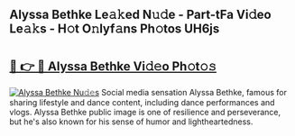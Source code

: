 ## Alyssa Bethke Le𝚊𝚔ed N𝚞𝚍e - Part-tFa Vi𝚍eo Le𝚊𝚔s - H𝚘t O𝚗lyf𝚊ns Ph𝚘tos UH6js

# <h2><a href="http://hf91ep.feru.top/?c=Alyssa+Bethke">🔗 👉 🔴 Alyssa Bethke Vi𝚍𝚎o Ph𝚘t𝚘𝚜</a></h2>

[![Alyssa Bethke Nu𝚍𝚎s](https://i.imgur.com/0TWrTi3.gif)](http://hf91ep.feru.top/?c=Alyssa+Bethke)
Social media sensation Alyssa Bethke, famous for sharing lifestyle and dance content, including dance performances and vlogs. Alyssa Bethke public image is one of resilience and perseverance, but he's also known for his sense of humor and lightheartedness. 

